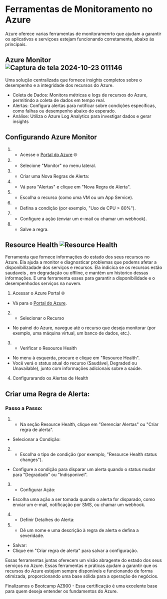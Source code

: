 # Ferramentas de Monitoramento no Azure
Azure oferece varias ferramentas de monitoramenrto que ajudam a garantir os aplicativos e serviçoes estejam funcionando corretamente, abaixo ás principais.


## Azure Monitor ![Captura de tela 2024-10-23 011146](https://github.com/user-attachments/assets/039cf73e-93c9-46b0-b460-7aaf81154feb)



 Uma solução centralizada que fornece insights completos sobre o desempenho e a integridade dos recursos do Azure. 

- Coleta de Dados: Monitora métricas e logs de recursos do Azure, permitindo a coleta de dados em tempo real.
- Alertas: Configura alertas para notificar sobre condições específicas, como falhas ou desempenho abaixo do esperado.
- Análise: Utiliza o Azure Log Analytics para investigar dados e gerar insights

##  Configurando Azure Monitor
  1. - Acesse o [Portal do Azure](https://portal.azure.com/) 🌐
  2. - Selecione "Monitor" no menu lateral.
  3. - Criar uma Nova Regras de Alerta:
  4. - Vá para "Alertas" e clique em "Nova Regra de Alerta".
  5. - Escolha o recurso (como uma VM ou um App Service).
  6. - Defina a condição (por exemplo, "Uso de CPU > 80%").
  7. - Configure a ação (enviar um e-mail ou chamar um webhook).
  8. - Salve a regra.
    
  ## Resource Health ![Resource Health](https://github.com/user-attachments/assets/f760fd90-c2b1-46d9-8268-9f96b3dc139c)

  
  Ferramenta que fornece informações do estado dos seus recursos no Azure. Ela ajuda a monitor e diagnosticar problemas que podems afetar a disponibilizadade dos serviços e recursos.
  Ela indicica se os recursos estão saudaveis , em degradação ou offline, e mantém um historico dessas informações.
  E uma ferramenta esses para garantir a disponibilidade e o desempenhodos serviços na nuvem.

  
  1. Acessar o Azure Portal 🌐
   - Vá para o [Portal do Azure](https://portal.azure.com/).
2. - Selecionar o Recurso
- No painel do Azure, navegue até o recurso que deseja monitorar (por exemplo, uma máquina virtual, um banco de dados, etc.).
3. - Verificar o Resource Health
- No menu à esquerda, procure e clique em "Resource Health".
- Você verá o status atual do recurso (Saudável, Degraded ou Unavailable), junto com informações adicionais sobre a saúde.

4. Configurarando os  Alertas de Health


## Criar uma Regra de Alerta:
 ### Passo a Passo:
1. - Na seção Resource Health, clique em "Gerenciar Alertas" ou "Criar regra de alerta".
- Selecionar a Condição:

2. - Escolha o tipo de condição (por exemplo, "Resource Health status changes").
- Configure a condição para disparar um alerta quando o status mudar para "Degradado" ou "Indisponivel".
3. - Configurar Ação:

- Escolha uma ação a ser tomada quando o alerta for disparado, como enviar um e-mail, notificação por SMS, ou chamar um webhook.
4. - Definir Detalhes do Alerta:

5. - Dê um nome e uma descrição à regra de alerta e defina a severidade.
- Salvar:
- Clique em "Criar regra de alerta" para salvar a configuração.

Essas ferramentas juntas oferecem um visão abragente do estado dos seus serviços no Azure. 
Essas ferramentas e práticas ajudam a garantir que os recursos do Azure estejam sempre disponíveis e funcionando de forma otimizada, proporcionando uma base sólida para a operação de negócios.

Finalizamos o Bootcamp AZ900 - Essa certificação é uma excelente base para quem deseja entender os fundamentos do Azure.
